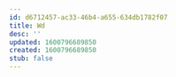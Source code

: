 ```yaml
---
id: d6712457-ac33-46b4-a655-634db1782f07
title: Wd
desc: ''
updated: 1600796689850
created: 1600796689850
stub: false
---
```


